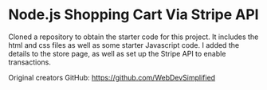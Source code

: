 # Node.js Shopping Cart Via Stripe API

Cloned a repository to obtain the starter code for this project. It includes the html and css files as well as some starter Javascript code. I added the details to the store page, as well as set up the Stripe API to enable transactions.

Original creators GitHub: https://github.com/WebDevSimplified
